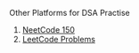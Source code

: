 Other Platforms for DSA Practise

1. [NeetCode 150](https://neetcode.io/practice)
2. [LeetCode Problems](https://leetcode.com/problemset/)